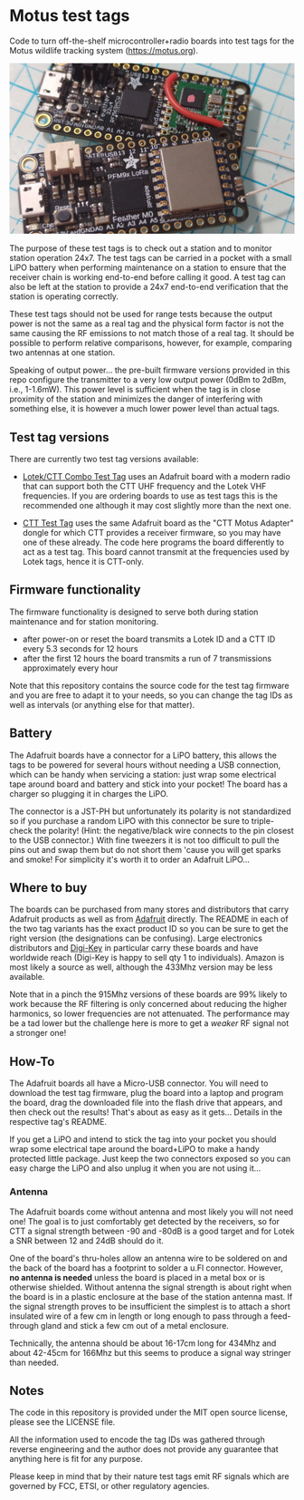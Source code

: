 Motus test tags
===============

Code to turn off-the-shelf microcontroller+radio boards into test tags
for the Motus wildlife tracking system (https://motus.org).

![Photo of two test tags](TestTags.jpg)

The purpose of these test tags is to check out a station and to monitor station operation 24x7.
The test tags can be carried in a pocket with a small LiPO battery when performing maintenance on
a station to ensure that the receiver chain is working end-to-end before calling it good.
A test tag can also be left at the station to provide a 24x7 end-to-end verification that the
station is operating correctly.

These test tags should not be used for range tests because the output power is not the same as a
real tag and the physical form factor is not the same causing the RF emissions to not match those
of a real tag. It should be possible to perform relative comparisons, however, for example, comparing
two antennas at one station.

Speaking of output power... the pre-built firmware versions provided in this repo configure the
transmitter to a very low output power (0dBm to 2dBm, i.e., 1-1.6mW).
This power level is sufficient when the tag is in close proximity of the station and minimizes
the danger of interfering with something else, it is however a much lower power level than
actual tags.

Test tag versions
-----------------

There are currently two test tag versions available:

- [Lotek/CTT Combo Test Tag](/ComboTestTag) uses an Adafruit board with a modern
  radio that can support both the CTT UHF frequency and the Lotek VHF frequencies.
  If you are ordering boards to use as test tags this is the recommended one although it
  may cost slightly more than the next one.

- [CTT Test Tag](./CTTTestTag/) uses the same Adafruit board as the "CTT Motus Adapter" dongle
  for which CTT provides a receiver firmware, so you may have one of these already.
  The code here programs the board differently to act as a test tag.
  This board cannot transmit at the frequencies used by Lotek tags, hence it is CTT-only.

Firmware functionality
----------------------

The firmware functionality is designed to serve both during station maintenance and for
station monitoring.

- after power-on or reset the board transmits a Lotek ID and a CTT ID every 5.3 seconds for 12 hours
- after the first 12 hours the board transmits a run of 7 transmissions approximately every hour

Note that this repository contains the source code for the test tag firmware and you are free to
adapt it to your needs, so you can change the tag IDs as well as intervals (or anything else
for that matter).

Battery
-------

The Adafruit boards have a connector for a LiPO battery, this allows the tags to be powered for
several hours without needing a USB connection, which can be handy when servicing a station:
just wrap some electrical tape around board and battery and stick into your pocket!
The board has a charger so plugging it in charges the LiPO.

The connector is a JST-PH but unfortunately its polarity is not standardized so if you purchase
a random LiPO with this connector be sure to triple-check the polarity!
(Hint: the negative/black wire connects to the pin closest to the USB connector.)
With fine tweezers it is not too difficult to pull the pins
out and swap them but do not short them 'cause you will get sparks and smoke!
For simplicity it's worth it to order an Adafruit LiPO...

Where to buy
------------

The boards can be purchased from many stores and distributors that carry Adafruit products as
well as from [Adafruit](https://www.adafruit.com) directly.
The README in each of the two tag variants has the exact product ID so you can be sure to get
the right version (the designations can be confusing).
Large electronics distributors and [Digi-Key](https://www.digikey.com) in particular carry these
boards and have worldwide reach (Digi-Key is happy to sell qty 1 to individuals).
Amazon is most likely a source as well, although the 433Mhz version may be less available.

Note that in a pinch the 915Mhz versions of these boards are 99% likely to work because the
RF filtering is only concerned about reducing the higher harmonics, so lower frequencies are
not attenuated. The performance may be a tad lower but the challenge here is more to get a
_weaker_ RF signal not a stronger one!

How-To
------

The Adafruit boards all have a Micro-USB connector. You will need to download the test tag
firmware, plug the board into a laptop and program the board,
drag the downloaded file into the flash drive that appears, and then check out the results!
That's about as easy as it gets... Details in the respective tag's README.

If you get a LiPO and intend to stick the tag into your pocket you should wrap some electrical
tape around the board+LiPO to make a handy protected little package.
Just keep the two connectors exposed so you can easy charge the LiPO and also unplug it when
you are not using it...

### Antenna

The Adafruit boards come without antenna and most likely you will not need one!
The goal is to just comfortably get detected by the receivers, so for CTT a signal strength
between -90 and -80dB is a good target and for Lotek a SNR between 12 and 24dB should do it.

One of the board's thru-holes allow an antenna wire to be soldered on and the back of the board
has a footprint to solder a u.Fl connector.
However, **no antenna is needed** unless the board is placed in a metal box or is otherwise shielded.
Without antenna the signal strength is about right when the board is in a plastic enclosure at the
base of the station antenna mast.
If the signal strength proves to be insufficient the simplest is to attach a short insulated wire
of a few cm in length or long enough to pass through a feed-through gland and stick a few cm
out of a metal enclosure.

Technically, the antenna should be about 16-17cm long for 434Mhz and about 42-45cm for 166Mhz
but this seems to produce a signal way stringer than needed.

Notes
-----

The code in this repository is provided under the MIT open source license, please see the
LICENSE file.

All the information used to encode the tag IDs was gathered through reverse engineering and the
author does not provide any guarantee that anything here is fit for any purpose.

Please keep in mind that by their nature test tags emit RF signals which are governed by FCC, ETSI,
or other regulatory agencies.
